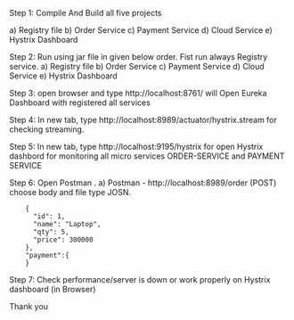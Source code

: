 Step 1: Compile And Build all five projects 

  a) Registry file
  b) Order Service
  c) Payment Service
  d) Cloud Service
  e) Hystrix Dashboard
  
Step 2: Run using jar file in given below order. Fist run always Registry service.
  a) Registry file
  b) Order Service
  c) Payment Service
  d) Cloud Service
  e) Hystrix Dashboard
  
Step 3:
  open browser and type http://localhost:8761/ will Open Eureka Dashboard with registered all services
  
Step 4: In new tab, type http://localhost:8989/actuator/hystrix.stream for checking streaming.

Step 5: In new tab, type http://localhost:9195/hystrix for open Hystrix dashbord for monitoring all micro services ORDER-SERVICE and PAYMENT SERVICE

Step 6: Open Postman .
  a) Postman - http://localhost:8989/order (POST)
        choose body and file type JOSN.
        
        {
          "id": 1,
          "name": "Laptop",
          "qty": 5,
          "price": 300000
        },
        "payment":{
        }
        
 Step 7: Check performance/server is down or work properly on Hystrix dashboard (in Browser)
 
 Thank you
 
